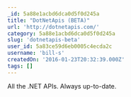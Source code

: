 ```yaml
---
_id: 5a88e1acbd6dca0d5f0d245a
title: "DotNetApis (BETA)"
url: 'http://dotnetapis.com/'
category: 5a88e1acbd6dca0d5f0d245a
slug: 'dotnetapis-beta'
user_id: 5a83ce59d6eb0005c4ecda2c
username: 'bill-s'
createdOn: '2016-01-23T20:32:39.000Z'
tags: []
---
```


All the .NET APIs. Always up-to-date.
